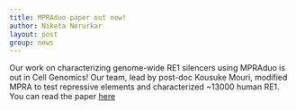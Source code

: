 ```yaml
---
title: MPRAduo paper out now!
author: Niketa Nerurkar
layout: post
group: news
---
```


Our work on characterizing genome-wide RE1 silencers using MPRAduo is out in Cell Genomics! Our team, lead by post-doc Kousuke Mouri, modified MPRA to test repressive elements and characterized ~13000 human RE1. You can read the paper [here](https://www.cell.com/cell-genomics/pdfExtended/S2666-979X(22)00192-6)
